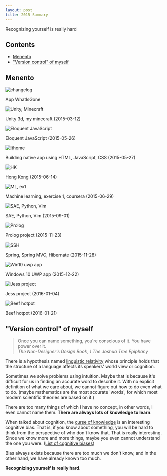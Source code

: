 ```yaml
---
layout: post
title: 2015 Summary
---
```


<div class="excerpt">
    Recognizing yourself is really hard
</div>

## Contents

- [Menento](#menento)
- ["Version control" of myself](#version-control-of-myself)

## Menento

<div class="image-wrapper">
    <img src="/static/imgs/changelog.png" alt="changelog"/>
    <p class="image-caption">App WhatIsGone</p>
</div>
<div class="image-wrapper">
    <img src="/static/imgs/20150312 230444.jpg" alt="Unity, Minecraft"/>
    <p class="image-caption">Unity 3d, my minecraft (2015-03-12)</p>
</div>
<div class="image-wrapper">
    <img src="/static/imgs/20150526 234304.png" alt="Eloquent JavaScript"/>
    <p class="image-caption">Eloquent JavaScript (2015-05-26)</p>
</div>
<div class="image-wrapper">
    <img src="/static/imgs/20150527 172004.png" alt="Ithome"/>
    <p class="image-caption">Building native app using HTML, JavaScript, CSS (2015-05-27)</p>
</div>
<div class="image-wrapper">
    <img src="/static/imgs/20150614 194300.jpg" alt="HK"/>
    <p class="image-caption">Hong Kong (2015-06-14)</p>
</div>
<div class="image-wrapper">
    <img src="/static/imgs/20150629 001837.png" alt="ML, ex1"/>
    <p class="image-caption">Machine learning, exercise 1, coursera (2015-06-29)</p>
</div>
<div class="image-wrapper">
    <img src="/static/imgs/20150901 165912.png" alt="SAE, Python, Vim"/>
    <p class="image-caption">SAE, Python, Vim (2015-09-01)</p>
</div>
<div class="image-wrapper">
    <img src="/static/imgs/20151123 090055.png" alt="Prolog"/>
    <p class="image-caption">Prolog project (2015-11-23)</p>
</div>
<div class="image-wrapper">
    <img src="/static/imgs/20151128 235627.png" alt="SSH"/>
    <p class="image-caption">Spring, Spring MVC, Hibernate (2015-11-28)</p>
</div>
<div class="image-wrapper">
    <img src="/static/imgs/20151222 095516.png" alt="Win10 uwp app"/>
    <p class="image-caption">Windows 10 UWP app (2015-12-22)</p>
</div>
<div class="image-wrapper">
    <img src="/static/imgs/20160104 161801.png" alt="Jess project"/>
    <p class="image-caption">Jess project (2016-01-04)</p>
</div>
<div class="image-wrapper">
    <img src="/static/imgs/20160121 181647.jpg" alt="Beef hotpot"/>
    <p class="image-caption">Beef hotpot (2016-01-21)</p>
</div>

## "Version control" of myself

<blockquote>Once you can name something, you're conscious of it. You have power over it.
<br /><cite>The Non-Designer's Design Book, 1 The Joshua Tree Epiphany</cite>
</blockquote>

There is a hypothesis named [linguistic relativity](https://en.wikipedia.org/wiki/Linguistic_relativity) whose principle holds that the structure of a language affects its speakers' world view or cognition.

Sometimes we solve problems using intuition. Maybe that is because it's difficult for us in finding an accurate word to describe it. With no explicit definition of what we care about, we cannot figure out how to do even what to do. (maybe mathematics are the most accurate 'words', for which most modern scientific theories are based on it.)

There are too many things of which I have no concept, in other words, I even cannot name them. **There are always lots of knowledge to learn**.

When talked about cognition, the [curse of knowledge](https://en.wikipedia.org/wiki/Curse_of_knowledge) is an interesting cognitive bias. That is, if you know about something, you will be hard to think from the perspective of who don't know that. That is really interesting. Since we know more and more things, maybe you even cannot understand the one you were. ([List of cognitive biases](https://en.wikipedia.org/wiki/List_of_cognitive_biases))

Bias always exists because there are too much we don't know, and in the other hand, we have already known too much.

**Recognizing yourself is really hard**.
